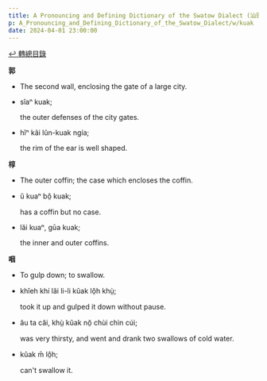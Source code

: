 ```yaml
---
title: A Pronouncing and Defining Dictionary of the Swatow Dialect (汕頭方言音義字典) / kuak
p: A_Pronouncing_and_Defining_Dictionary_of_the_Swatow_Dialect/w/kuak
date: 2024-04-01 23:00:00
---
```


[↩️ 轉總目錄](/A_Pronouncing_and_Defining_Dictionary_of_the_Swatow_Dialect)


**郭**
- The second wall, enclosing the gate of a large city.

- sîaⁿ kuak;

  the outer defenses of the city gates.

- hĭⁿ kâi lûn-kuak ngía;

  the rim of the ear is well shaped.

**椁**
- The outer coffin; the case which encloses the coffin.

- ŭ kuaⁿ bô̤ kuak;

  has a coffin but no case.

- lăi kuaⁿ, gūa kuak;

  the inner and outer coffins.

**咽**
- To gulp down; to swallow.

- khîeh khí lâi li-li kûak lô̤h khṳ̀;

  took it up and gulped it down without pause.

- âu ta căi, khṳ̀ kûak nŏ̤ chùi chìn cúi;

  was very thirsty, and went and drank two swallows of cold water.

- kûak m̄ lô̤h;

  can't swallow it.